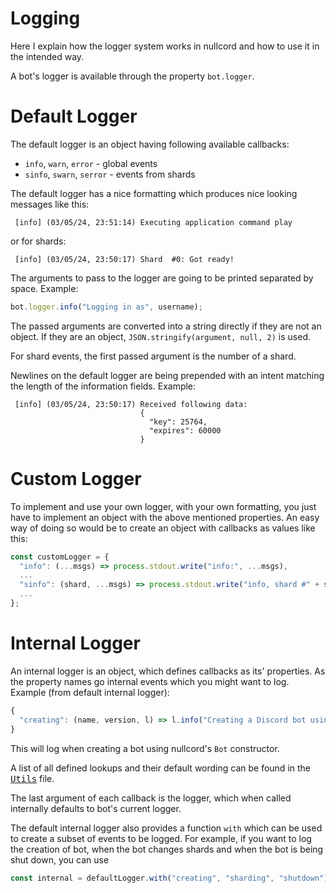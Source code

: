 # Logging
Here I explain how the logger system
works in nullcord and how to use
it in the intended way.

A bot's logger is available through the
property `bot.logger`.

# Default Logger
The default logger is an object
having following available callbacks:
* `info`, `warn`, `error` - global events
* `sinfo`, `swarn`, `serror` - events from shards

The default logger has a nice formatting which
produces nice looking messages like this:
```
 [info] (03/05/24, 23:51:14) Executing application command play
```
or for shards:
```
 [info] (03/05/24, 23:50:17) Shard  #0: Got ready!
```

The arguments to pass to the logger are going
to be printed separated by space. Example:
```js
bot.logger.info("Logging in as", username);
```

The passed arguments are converted into a string directly
if they are not an object. If they are an object,
`JSON.stringify(argument, null, 2)` is used.

For shard events, the first passed argument is the number
of a shard.

Newlines on the default logger are being prepended with
an intent matching the length of the information fields.
Example:
```
 [info] (03/05/24, 23:50:17) Received following data:
                             {
                               "key": 25764,
                               "expires": 60000
                             }
```

# Custom Logger
To implement and use your own logger,
with your own formatting, you just have to implement
an object with the above mentioned properties.
An easy way of doing so would be to create
an object with callbacks as values like this:
```js
const customLogger = {
  "info": (...msgs) => process.stdout.write("info:", ...msgs),
  ...
  "sinfo": (shard, ...msgs) => process.stdout.write("info, shard #" + shard + ":", ...msgs),
  ...
};
```

# Internal Logger
An internal logger is an object, which defines
callbacks as its' properties.
As the property names go internal events which you might want
to log. Example (from default internal logger):
```js
{
  "creating": (name, version, l) => l.info("Creating a Discord bot using", name, version)
}
```
This will log when creating a bot using nullcord's `Bot` constructor.

A list of all defined lookups and their default wording can be found
in the [<kbd>Utils</kbd>](/lib/utils.js#L79) file.

The last argument of each callback is the logger, which when called internally
defaults to bot's current logger.

The default internal logger also provides a function `with` which can be used
to create a subset of events to be logged. For example, if you want
to log the creation of bot, when the bot changes shards and when
the bot is being shut down, you can use
```js
const internal = defaultLogger.with("creating", "sharding", "shutdown");
```
